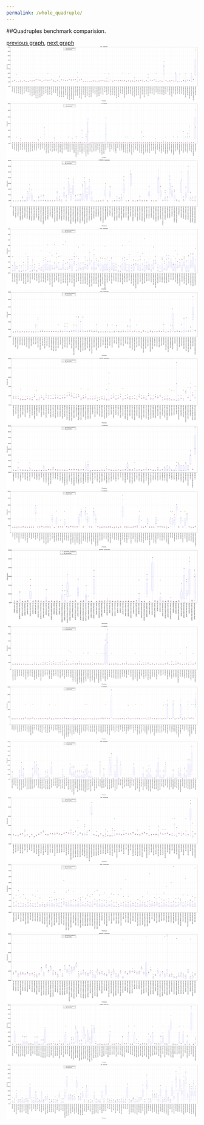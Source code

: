 ```yaml
---
permalink: /whole_quadruple/
---
```


##Quadruples benchmark comparision.

[previous graph](../whole_triple/), [next graph](../whole_quintuple/)
![graph figure](./images/quadruple/AVL_box.png)![graph figure](./images/quadruple/A_box.png)![graph figure](./images/quadruple/CYPHERD_box.png)![graph figure](./images/quadruple/EGG_box.png)![graph figure](./images/quadruple/FACE_box.png)![graph figure](./images/quadruple/FLOYD_box.png)![graph figure](./images/quadruple/F_box.png)![graph figure](./images/quadruple/H_box.png)![graph figure](./images/quadruple/JSOND_box.png)![graph figure](./images/quadruple/K_box.png)![graph figure](./images/quadruple/O_box.png)![graph figure](./images/quadruple/PDFD_box.png)![graph figure](./images/quadruple/RB_box.png)![graph figure](./images/quadruple/ROD_box.png)![graph figure](./images/quadruple/SMATRIX_box.png)![graph figure](./images/quadruple/SORTD_box.png)![graph figure](./images/quadruple/ZB_box.png)